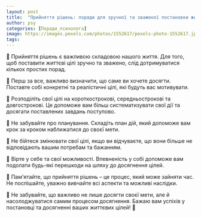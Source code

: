 ```yaml
---
layout: post
title:  "Прийняття рішень: поради для зручної та зваженої постановки життєвих цілей."
author: psy
categories: [Поради_психолога]
image: https://images.pexels.com/photos/1552617/pexels-photo-1552617.jpeg?auto=compress&cs=tinysrgb&fit=crop&h=627&w=1200
tags: 
---
```


🌟 Прийняття рішень є важливою складовою нашого життя. Для того, щоб поставити життєві цілі зручно та зважено, слід дотримуватися кількох простих порад. 

🤔 Перш за все, важливо визначити, що саме ви хочете досягти. Поставте собі конкретні та реалістичні цілі, які будуть вас мотивувати.

📅 Розподіліть свої цілі на короткострокові, середньострокові та довгострокові. Це допоможе вам більш систематизувати свої дії та досягати поставлених завдань поступово.

📝 Не забувайте про планування. Складіть план дій, який допоможе вам крок за кроком наближатися до своєї мети.

🌿 Не бійтеся змінювати свої цілі, якщо ви відчуваєте, що вони більше не відповідають вашим потребам та бажанням.

💪 Вірте у себе та свої можливості. Впевненість у собі допоможе вам подолати будь-які перешкоди на шляху до досягнення цілей.

🌈 Пам'ятайте, що прийняття рішень – це процес, який може зайняти час. Не поспішайте, уважно вивчайте всі аспекти та можливі наслідки.

🌟 Не забувайте, що важливо не лише досягти своєї мети, але й насолоджуватися самим процесом досягнення. Бажаю вам успіхів у постановці та досягненні ваших життєвих цілей! 🌟


